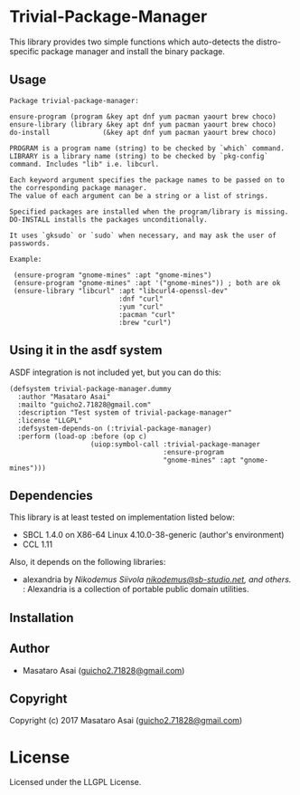 
# Trivial-Package-Manager

This library provides two simple functions which auto-detects the distro-specific package manager and
install the binary package.

## Usage

    Package trivial-package-manager:
    
    ensure-program (program &key apt dnf yum pacman yaourt brew choco)
    ensure-library (library &key apt dnf yum pacman yaourt brew choco)
    do-install             (&key apt dnf yum pacman yaourt brew choco)

    PROGRAM is a program name (string) to be checked by `which` command.
    LIBRARY is a library name (string) to be checked by `pkg-config` command. Includes "lib" i.e. libcurl.

    Each keyword argument specifies the package names to be passed on to the corresponding package manager.
    The value of each argument can be a string or a list of strings.

    Specified packages are installed when the program/library is missing.
    DO-INSTALL installs the packages unconditionally.
    
    It uses `gksudo` or `sudo` when necessary, and may ask the user of passwords.
    
    Example:
    
     (ensure-program "gnome-mines" :apt "gnome-mines")
     (ensure-program "gnome-mines" :apt '("gnome-mines")) ; both are ok
     (ensure-library "libcurl" :apt "libcurl4-openssl-dev"
                               :dnf "curl"
                               :yum "curl"
                               :pacman "curl"
                               :brew "curl")

## Using it in the asdf system

ASDF integration is not included yet, but you can do this:

```common-lisp
(defsystem trivial-package-manager.dummy
  :author "Masataro Asai"
  :mailto "guicho2.71828@gmail.com"
  :description "Test system of trivial-package-manager"
  :license "LLGPL"
  :defsystem-depends-on (:trivial-package-manager)
  :perform (load-op :before (op c)
                    (uiop:symbol-call :trivial-package-manager
                                      :ensure-program
                                      "gnome-mines" :apt "gnome-mines")))
```


## Dependencies
This library is at least tested on implementation listed below:

+ SBCL 1.4.0 on X86-64 Linux 4.10.0-38-generic (author's environment)
+ CCL 1.11

Also, it depends on the following libraries:

+ alexandria by *Nikodemus Siivola <nikodemus@sb-studio.net>, and others.* :
    Alexandria is a collection of portable public domain utilities.

## Installation

## Author

* Masataro Asai (guicho2.71828@gmail.com)

## Copyright

Copyright (c) 2017 Masataro Asai (guicho2.71828@gmail.com)

# License

Licensed under the LLGPL License.


